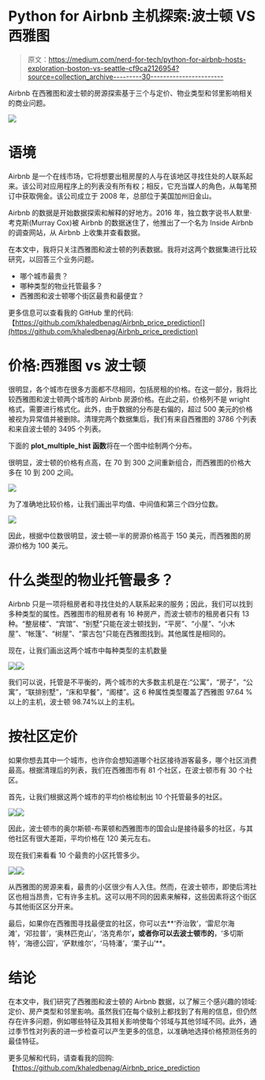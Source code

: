 # Python for Airbnb 主机探索:波士顿 VS 西雅图

> 原文：<https://medium.com/nerd-for-tech/python-for-airbnb-hosts-exploration-boston-vs-seattle-cf9ca2126954?source=collection_archive---------30----------------------->

Airbnb 在西雅图和波士顿的房源探索基于三个与定价、物业类型和邻里影响相关的商业问题。

![](img/f71e3161e4aa1f416bc97c1cfbe5a04f.png)

# 语境

Airbnb 是一个在线市场，它将想要出租房屋的人与在该地区寻找住处的人联系起来。该公司对应用程序上的列表没有所有权；相反，它充当媒人的角色，从每笔预订中获取佣金。该公司成立于 2008 年，总部位于美国加州旧金山。

Airbnb 的数据是开始数据探索和解释的好地方。2016 年，独立数字说书人默里·考克斯(Murray Cox)被 Airbnb 的数据迷住了，他推出了一个名为 Inside Airbnb 的调查网站，从 Airbnb 上收集并查看数据。

在本文中，我将只关注西雅图和波士顿的列表数据。我将对这两个数据集进行比较研究，以回答三个业务问题。

*   哪个城市最贵？
*   哪种类型的物业托管最多？
*   西雅图和波士顿哪个街区最贵和最便宜？

更多信息可以查看我的 GitHub 里的代码:【https://github.com/khaledbenag/Airbnb_price_prediction[](https://github.com/khaledbenag/Airbnb_price_prediction)

# 价格:西雅图 vs 波士顿

很明显，各个城市在很多方面都不尽相同，包括房租的价格。在这一部分，我将比较西雅图和波士顿两个城市的 Airbnb 房源价格。在此之前，价格列不是 wright 格式，需要进行格式化。此外，由于数据的分布是右偏的，超过 500 美元的价格被视为异常值并被删除。清理完两个数据集后，我们有来自西雅图的 3786 个列表和来自波士顿的 3495 个列表。

下面的 **plot_multiple_hist 函数**将在一个图中绘制两个分布。

很明显，波士顿的价格有点高，在 70 到 300 之间重新组合，而西雅图的价格大多在 10 到 200 之间。

![](img/59b0a00632058f047ea822850eeb72f8.png)

为了准确地比较价格，让我们画出平均值、中间值和第三个四分位数。

![](img/2bac786ea61822cc7b6654e0c4198800.png)

因此，根据中位数很明显，波士顿一半的房源价格高于 150 美元，而西雅图的房源价格为 100 美元。

# 什么类型的物业托管最多？

Airbnb 只是一项将租房者和寻找住处的人联系起来的服务；因此，我们可以找到多种类型的属性。西雅图市的租房者有 16 种房产，而波士顿市的租房者只有 13 种。“整层楼”、“宾馆”、“别墅”只能在波士顿找到，“平房”、“小屋”、“小木屋”、“帐篷”、“树屋”、“蒙古包”只能在西雅图找到。其他属性是相同的。

现在，让我们画出这两个城市中每种类型的主机数量

![](img/9923b51cb0bb1a3ee9ce0d30c03e8ed1.png)![](img/f054fd2143700c471dd7609e48802982.png)

我们可以说，托管是不平衡的，两个城市的大多数主机是在:“公寓”，“房子”，“公寓”，“联排别墅”，“床和早餐”，“阁楼”。这 6 种属性类型覆盖了西雅图 97.64 %以上的主机，波士顿 98.74%以上的主机。

# 按社区定价

如果你想去其中一个城市，也许你会想知道哪个社区接待游客最多，哪个社区消费最高。根据清理后的列表，我们在西雅图市有 81 个社区，在波士顿市有 30 个社区。

首先，让我们根据这两个城市的平均价格绘制出 10 个托管最多的社区。

![](img/586fbf13aad74e7d1af935922a512bf1.png)![](img/25785a3a545537a73c83dffa86977621.png)

因此，波士顿市的奥尔斯顿-布莱顿和西雅图市的国会山是接待最多的社区，与其他社区有很大差距，平均价格在 120 美元左右。

现在我们来看看 10 个最贵的小区托管多少。

![](img/5a46c239b6d0a690421b9389fa7bc819.png)![](img/26c20cc65e091f263238601c2a1ea4ef.png)

从西雅图的房源来看，最贵的小区很少有人入住。然而，在波士顿市，即使后湾社区也相当昂贵，它有许多主机。这可以用不同的因素来解释，这些因素将这个街区与其他街区区分开来。

最后，如果你在西雅图寻找最便宜的社区，你可以去**‘乔治敦’，‘雷尼尔海滩’，‘邓拉普’，‘奥林匹克山’，‘洛克希尔’**，或者你可以去波士顿市的**，‘多切斯特’，‘海德公园’，‘萨默维尔’，‘马特潘’，‘栗子山’**。

# 结论

在本文中，我们研究了西雅图和波士顿的 Airbnb 数据，以了解三个感兴趣的领域:定价、房产类型和邻里影响。虽然我们在每个级别上都找到了有用的信息，但仍然存在许多问题，例如哪些特征及其相关影响使每个邻域与其他邻域不同。此外，通过季节性对列表的进一步检查可以产生更多的信息，以准确地选择价格预测任务的最佳特征。

更多见解和代码，请查看我的回购:【https://github.com/khaledbenag/Airbnb_price_prediction 